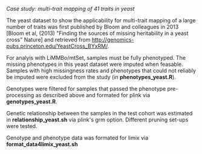 *Case study: multi-trait mapping of 41 traits in yeast*

The yeast dataset to show the applicability for multi-trait mapping of a 
large number of traits was first published by Bloom and colleagues in 2013 
[Bloom et al, (2013) "Finding the sources of missing heritability in a yeast
cross" Nature]  and retrieved from
http://genomics-pubs.princeton.edu/YeastCross_BYxRM/.

For analyis with LiMMBo/mtSet, samples must be fully phenotyped. The missing 
phenotypes in this yeast dataset were imputed when feasable. Samples with
high missingness rates and phenotypes that could not reliably be imputed were
excluded from the study (in **phenotypes_yeast.R**).

Genotypes were filtered for samples that passed the phenotype pre-processing
as described above and formated for plink via **genotypes_yeast.R**. 

Genetic relationship between the samples in the test cohort was estimated in 
**relationship_yeast.sh** via plink's grm option. Different pruning set-ups 
were tested.

Genotype and phenotype data was formated for limix via
**format_data4limix_yeast.sh**



